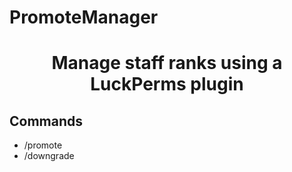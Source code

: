 # PromoteManager

<h1 align="center"> Manage staff ranks using a LuckPerms plugin</h1>

## Commands
* /promote <player>
* /downgrade <player>
